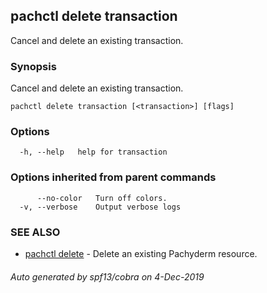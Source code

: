## pachctl delete transaction

Cancel and delete an existing transaction.

### Synopsis

Cancel and delete an existing transaction.

```
pachctl delete transaction [<transaction>] [flags]
```

### Options

```
  -h, --help   help for transaction
```

### Options inherited from parent commands

```
      --no-color   Turn off colors.
  -v, --verbose    Output verbose logs
```

### SEE ALSO

* [pachctl delete](pachctl_delete.md)	 - Delete an existing Pachyderm resource.

###### Auto generated by spf13/cobra on 4-Dec-2019
